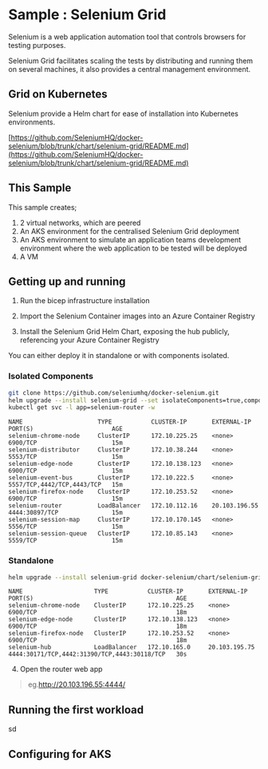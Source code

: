 # Sample : Selenium Grid

Selenium is a web application automation tool that controls browsers for testing purposes.

Selenium Grid facilitates scaling the tests by distributing and running them on several machines, it also provides a central management environment.

## Grid on Kubernetes

Selenium provide a Helm chart for ease of installation into Kubernetes environments.

[https://github.com/SeleniumHQ/docker-selenium/blob/trunk/chart/selenium-grid/README.md](https://github.com/SeleniumHQ/docker-selenium/blob/trunk/chart/selenium-grid/README.md)

## This Sample

This sample creates;

1. 2 virtual networks, which are peered
1. An AKS environment for the centralised Selenium Grid deployment
1. An AKS environment to simulate an application teams development environment where the web application to be tested will be deployed
1. A VM



## Getting up and running

1. Run the bicep infrastructure installation

2. Import the Selenium Container images into an Azure Container Registry

3. Install the Selenium Grid Helm Chart, exposing the hub publicly, referencing your Azure Container Registry

You can either deploy it in standalone or with components isolated.

### Isolated Components

```bash
git clone https://github.com/seleniumhq/docker-selenium.git
helm upgrade --install selenium-grid --set isolateComponents=true,components.router.serviceType=LoadBalancer docker-selenium/chart/selenium-grid/.
kubectl get svc -l app=selenium-router -w
```

```text
NAME                     TYPE           CLUSTER-IP       EXTERNAL-IP     PORT(S)                      AGE
selenium-chrome-node     ClusterIP      172.10.225.25    <none>          6900/TCP                     15m
selenium-distributor     ClusterIP      172.10.38.244    <none>          5553/TCP                     15m
selenium-edge-node       ClusterIP      172.10.138.123   <none>          6900/TCP                     15m
selenium-event-bus       ClusterIP      172.10.222.5     <none>          5557/TCP,4442/TCP,4443/TCP   15m
selenium-firefox-node    ClusterIP      172.10.253.52    <none>          6900/TCP                     15m
selenium-router          LoadBalancer   172.10.112.16    20.103.196.55   4444:30897/TCP               15m
selenium-session-map     ClusterIP      172.10.170.145   <none>          5556/TCP                     15m
selenium-session-queue   ClusterIP      172.10.85.143    <none>          5559/TCP                     15m
```

### Standalone


```bash
helm upgrade --install selenium-grid docker-selenium/chart/selenium-grid/. --set hub.serviceType=LoadBalancer
```

```text
NAME                    TYPE           CLUSTER-IP       EXTERNAL-IP     PORT(S)                                        AGE
selenium-chrome-node    ClusterIP      172.10.225.25    <none>          6900/TCP                                       18m
selenium-edge-node      ClusterIP      172.10.138.123   <none>          6900/TCP                                       18m
selenium-firefox-node   ClusterIP      172.10.253.52    <none>          6900/TCP                                       18m
selenium-hub            LoadBalancer   172.10.165.0     20.103.195.75   4444:30171/TCP,4442:31390/TCP,4443:30118/TCP   30s
```

4. Open the router web app

> eg.http://20.103.196.55:4444/

## Running the first workload
sd
## Configuring for AKS



